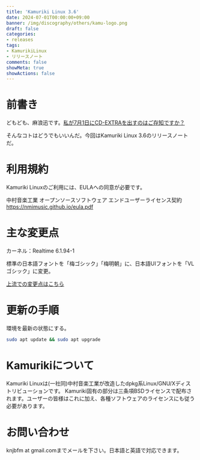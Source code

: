 ```yaml
---
title: 'Kamuriki Linux 3.6'
date: 2024-07-01T00:00:00+09:00
banner: /img/discography/others/kamu-logo.png
draft: false
categories:
- releases
tags:
- KamurikiLinux
- リリースノート
comments: false
showMeta: true
showActions: false
---
```


# 前書き
どもども、麻浪迅です。[私が7月1日にCD-EXTRAを出すのはご存知ですか？](/nr/nrch-1)

そんなコトはどうでもいいんだ。今回はKamuriki Linux 3.6のリリースノートだ。

# 利用規約
Kamuriki Linuxのご利用には、EULAへの同意が必要です。

中村音楽工業 オープンソースソフトウェア エンドユーザーライセンス契約 https://nmimusic.github.io/eula.pdf

# 主な変更点
カーネル：Realtime 6.1.94-1

標準の日本語フォントを「梅ゴシック」「梅明朝」に、日本語UIフォントを「VLゴシック」に変更。

[上流での変更点はこちら](https://www.debian.org/News/2024/20240629)

# 更新の手順
環境を最新の状態にする。
```bash
sudo apt update && sudo apt upgrade
```

# Kamurikiについて
Kamuriki Linuxは(一社同)中村音楽工業が改造したdpkg系Linux/GNU/Xディストリビューションです。
Kamuriki固有の部分は三条項BSDライセンスで配布されます。ユーザーの皆様はこれに加え、各種ソフトウェアのライセンスにも従う必要があります。

# お問い合わせ
knjbfm at gmail.comまでメールを下さい。日本語と英語で対応できます。 
